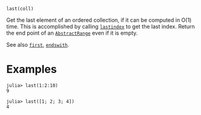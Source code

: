 ```
last(coll)
```

Get the last element of an ordered collection, if it can be computed in O(1) time. This is accomplished by calling [`lastindex`](@ref) to get the last index. Return the end point of an [`AbstractRange`](@ref) even if it is empty.

See also [`first`](@ref), [`endswith`](@ref).

# Examples

```jldoctest
julia> last(1:2:10)
9

julia> last([1; 2; 3; 4])
4
```
